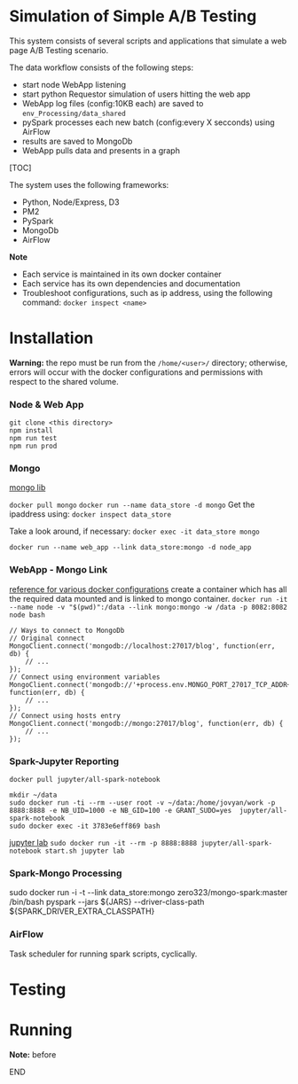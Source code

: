 


# Simulation of Simple A/B Testing

This system consists of several scripts and applications that simulate a web page A/B Testing scenario.

The data workflow consists of the following steps:

* start node WebApp listening
* start python Requestor simulation of users hitting the web app
* WebApp log files (config:10KB each) are saved to `env_Processing/data_shared` 
* pySpark processes each new batch (config:every X secconds) using AirFlow
* results are saved to MongoDb
* WebApp pulls data and presents in a graph

[TOC]


The system uses the following frameworks:

* Python, Node/Express, D3
* PM2
* PySpark
* MongoDb
* AirFlow


__Note__

* Each service is maintained in its own docker container
* Each service has its own dependencies and documentation
* Troubleshoot configurations, such as ip address, using the following command: `docker inspect <name>`




# Installation

__Warning:__ the repo must be run from the `/home/<user>/` directory; otherwise, errors will occur with the docker configurations and permissions with respect to the shared volume.


### Node & Web App
```
git clone <this directory>
npm install
npm run test
npm run prod
```


### Mongo

[mongo lib](https://hub.docker.com/r/library/mongo/)

`docker pull mongo`
`docker run --name data_store -d mongo`
Get the ipaddress using: `docker inspect data_store`

Take a look around, if necessary: `docker exec -it data_store mongo`



`docker run --name web_app --link data_store:mongo -d node_app`





### WebApp - Mongo Link
[reference for various docker configurations](http://www.ifdattic.com/how-to-mongodb-nodejs-docker/)
create a container which has all the required data mounted and is linked to mongo container. 
`docker run -it --name node -v "$(pwd)":/data --link mongo:mongo -w /data -p 8082:8082 node bash`
```
// Ways to connect to MongoDb
// Original connect
MongoClient.connect('mongodb://localhost:27017/blog', function(err, db) {
    // ...
});
// Connect using environment variables
MongoClient.connect('mongodb://'+process.env.MONGO_PORT_27017_TCP_ADDR+':'+process.env.MONGO_PORT_27017_TCP_PORT+'/blog', function(err, db) {
    // ...
});
// Connect using hosts entry
MongoClient.connect('mongodb://mongo:27017/blog', function(err, db) {
    // ...
});

```



### Spark-Jupyter Reporting

[](https://hub.docker.com/r/jupyter/all-spark-notebook/)

`docker pull jupyter/all-spark-notebook`

```
mkdir ~/data
sudo docker run -ti --rm --user root -v ~/data:/home/jovyan/work -p 8888:8888 -e NB_UID=1000 -e NB_GID=100 -e GRANT_SUDO=yes  jupyter/all-spark-notebook
sudo docker exec -it 3783e6eff869 bash
```

[jupyter lab]()
`sudo docker run -it --rm -p 8888:8888 jupyter/all-spark-notebook start.sh jupyter lab`



### Spark-Mongo Processing

sudo docker run -i -t --link data_store:mongo zero323/mongo-spark:master /bin/bash
pyspark --jars ${JARS} --driver-class-path ${SPARK_DRIVER_EXTRA_CLASSPATH}




### AirFlow

Task scheduler for running spark scripts, cyclically.


# Testing


# Running

__Note:__ before 




END
